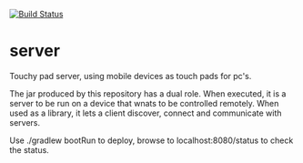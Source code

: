 [![Build Status](https://travis-ci.org/touchy-pad/server.svg?branch=master)](https://travis-ci.org/touchy-pad/server)

# server

Touchy pad server, using mobile devices as touch pads for pc's.

The jar produced by this repository has a dual role. When executed, it is a server to be run on a device that wnats to be controlled remotely. When used as a library, it lets a client discover, connect and communicate with servers.

Use ./gradlew bootRun to deploy, browse to localhost:8080/status to check the status.